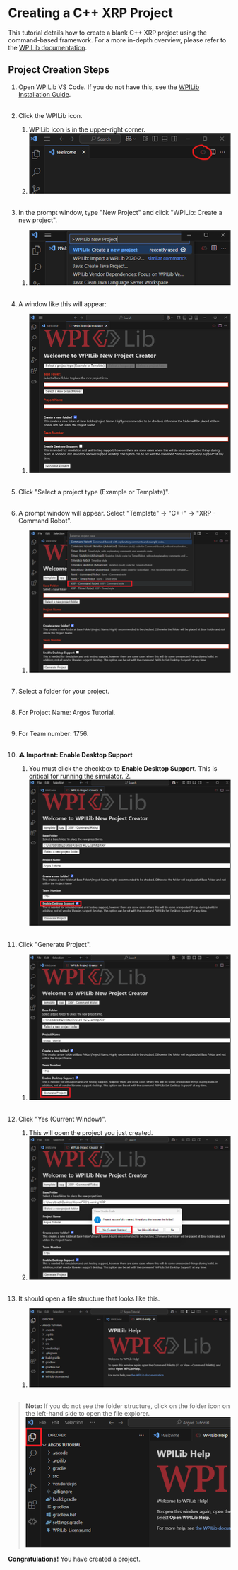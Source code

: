 # Creating a C++ XRP Project
This tutorial details how to create a blank C++ XRP project using the command-based framework. For a more in-depth overview, please refer to the [WPILib documentation](https://docs.wpilib.org/en/stable/docs/zero-to-robot/step-2/wpilib-setup.html).

## Project Creation Steps
1. Open WPILib VS Code. If you do not have this, see the [WPILib Installation Guide](https://docs.wpilib.org/en/stable/docs/zero-to-robot/step-2/wpilib-setup.html). <br> <br>

2. Click the WPILib icon.
    1. WPILib icon is in the upper-right corner.
    2. ![WPILib Icon](Step2_WPILib_icon.png) <br> <br>

3. In the prompt window, type "New Project" and click "WPILib: Create a new project".
    1. ![Create a new project](Step3_New_Project.png)<br> <br>

4. A window like this will appear: 
    1. ![New project window](Step4_New_Project_window.png)<br> <br>
    
5. Click "Select a project type (Example or Template)".<br> <br>

6. A prompt window will appear. Select "Template" -> "C++" -> "XRP - Command Robot".
    1. ![Select template](Step6_window_prompt.png)<br> <br>

7. Select a folder for your project. <br> <br>

8. For Project Name: Argos Tutorial.<br> <br>

9. For Team number: 1756.<br> <br>

10.  **⚠️ Important: Enable Desktop Support**
     1. You must click the checkbox to **Enable Desktop Support**. This is critical for running the simulator.
    2. ![Enable Desktop Support](Step10_Enabled_Desktop_Support.png)<br> <br>

11. Click "Generate Project".
    1. ![Generate Project](Generaete_Project.png)<br> <br>

12. Click "Yes (Current Window)".
    1. This will open the project you just created.
    2. ![Yes (Current Window)](Yes_Current_Window.png)<br> <br>

13. It should open a file structure that looks like this.
    1. ![Base project file structure](Base_Project_File_Stuck.png)<br> <br>

> **Note:** If you do not see the folder structure, click on the folder icon on the left-hand side to open the file explorer. ![Folder Icon](Folder_icon.png)

**Congratulations!**  You have created a project.
